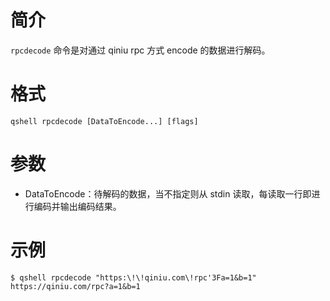 # 简介
`rpcdecode` 命令是对通过 qiniu rpc 方式 encode 的数据进行解码。

# 格式
```
qshell rpcdecode [DataToEncode...] [flags]
```

# 参数
- DataToEncode：待解码的数据，当不指定则从 stdin 读取，每读取一行即进行编码并输出编码结果。

# 示例
```
$ qshell rpcdecode "https:\!\!qiniu.com\!rpc'3Fa=1&b=1"
https://qiniu.com/rpc?a=1&b=1
```
